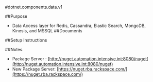 #dotnet.components.data.v1

##Purpose
 * Data Access layer for Redis, Cassandra, Elastic Search, MongoDB, Kinesis, and MSSQL
##Documents

##Setup Instructions

##Notes
 * Package Server : [http://nuget.automation.intensive.int:8080/nuget](http://nuget.automation.intensive.int:8080/nuget)
 * New Package Server: [https://nuget.rba.rackspace.com/](https://nuget.rba.rackspace.com/)